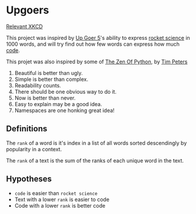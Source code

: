 # Upgoers

[Relevant XKCD](https://xkcd.com/1133/)

This project was inspired by [Up Goer 5](https://xkcd.com/1133/)'s ability to express [rocket science](https://www.explainxkcd.com/wiki/index.php/1133:_Up_Goer_Five#Explanation) in 1000 words, and will try find out how few words can express how much [code](https://github.com/jalanb/zatso).

This projet was also inspired by some of [The Zen Of Python](https://en.wikipedia.org/wiki/Zen_of_Python), by [Tim Peters](https://en.wikipedia.org/wiki/Tim_Peters_(software_engineer))

1. Beautiful is better than ugly.
1. Simple is better than complex.
1. Readability counts.
1. There should be one obvious way to do it.
1. Now is better than never.
1. Easy to explain may be a good idea.
1. Namespaces are one honking great idea!


## Definitions
The `rank` of a word is it's index in a list of all words sorted descendingly by popularity in a context.

The `rank` of a text is the sum of the ranks of each unique word in the text.

## Hypotheses
	
* `code` is easier than `rocket science`
* Text with a lower `rank` is easier to code
* Code with a lower `rank` is better code

